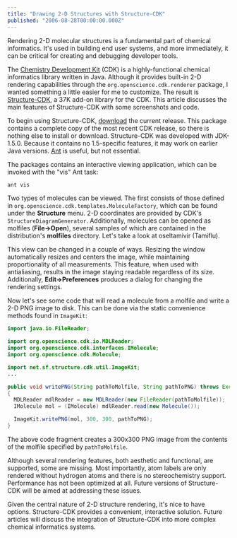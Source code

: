 ```yaml
---
title: "Drawing 2-D Structures with Structure-CDK"
published: "2006-08-28T00:00:00.000Z"
---
```


Rendering 2-D molecular structures is a fundamental part of chemical informatics. It's used in building end user systems, and more immediately, it can be critical for creating and debugging developer tools.

The <a href="http://cdk.sf.net">Chemistry Development Kit</a> (CDK) is a highly-functional chemical informatics library written in Java. Although it provides built-in 2-D rendering capabilities through the `org.openscience.cdk.renderer` package, I wanted something a little easier for me to customize. The result is <a href="http://structure.sf.net">Structure-CDK</a>, a 37K add-on library for the CDK. This article discusses the main features of Structure-CDK with some screenshots and code.

To begin using Structure-CDK, <a href="http://sourceforge.net/project/showfiles.php?group_id=103744&amp;package_id=202103&amp;release_id=443008">download</a> the current release. This package contains a complete copy of the most recent CDK release, so there is nothing else to install or download. Structure-CDK was developed with JDK-1.5.0. Because it contains no 1.5-specific features, it may work on earlier Java versions. <a href="http://ant.apache.org/">Ant</a> is useful, but not essential.

The packages contains an interactive viewing application, which can be invoked with the "vis" Ant task:

```bash
ant vis
```

Two types of molecules can be viewed. The first consists of those defined in `org.openscience.cdk.templates.MoleculeFactory`, which can be found under the **Structure** menu. 2-D coordinates are provided by CDK's `StructureDiagramGenerator`. Additionally, molecules can be opened as molfiles (**File->Open**), several samples of which are contained in the distribution's **molfiles** directory. Let's take a look at oseltamivir (Tamiflu).

This view can be changed in a couple of ways. Resizing the window automatically resizes and centers the image, while maintaining proportionality of all measurements. This feature, when used with antialiasing, results in the image staying readable regardless of its size. Additionally, **Edit->Preferences** produces a dialog for changing the rendering settings.

Now let's see some code that will read a molecule from a molfile and write a 2-D PNG image to disk. This can be done via the static convenience methods found in `ImageKit`:

```java
import java.io.FileReader;

import org.openscience.cdk.io.MDLReader;
import org.openscience.cdk.interfaces.IMolecule;
import org.openscience.cdk.Molecule;

import net.sf.structure.cdk.util.ImageKit;
...

public void writePNG(String pathToMolfile, String pathToPNG) throws Exception
{
  MDLReader mdlReader = new MDLReader(new FileReader(pathToMolfile));
  IMolecule mol = (IMolecule) mdlReader.read(new Molecule());

  ImageKit.writePNG(mol, 300, 300, pathToPNG);
}
```

The above code fragment creates a 300x300 PNG image from the contents of the molfile specified by `pathToMolfile`.

Although several rendering features, both aesthetic and functional, are supported, some are missing. Most importantly, atom labels are only rendered without hydrogen atoms and there is no stereochemistry support. Performance has not been optimized at all. Future versions of Structure-CDK will be aimed at addressing these issues.

Given the central nature of 2-D structure rendering, it's nice to have options. Structure-CDK provides a convenient, interactive solution. Future articles will discuss the integration of Structure-CDK into more complex chemical informatics systems.
